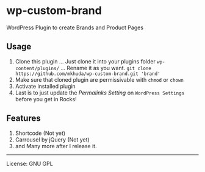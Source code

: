 # wp-custom-brand
WordPress Plugin to create Brands and Product Pages

## Usage
1. Clone this plugin
... Just clone it into your plugins folder `wp-content/plugins/`
... Rename it as you want. `git clone https://github.com/mkhuda/wp-custom-brand.git 'brand'`
2. Make sure that cloned plugin are permissivable with `chmod` or `chown`
3. Activate installed plugin
4. Last is to just update the *Permalinks Setting* on `WordPress Settings` before you get in Rocks!

## Features
1. Shortcode (Not yet)
2. Carrousel by jQuery (Not yet)
3. and Many more after I release it.

---
License: GNU GPL